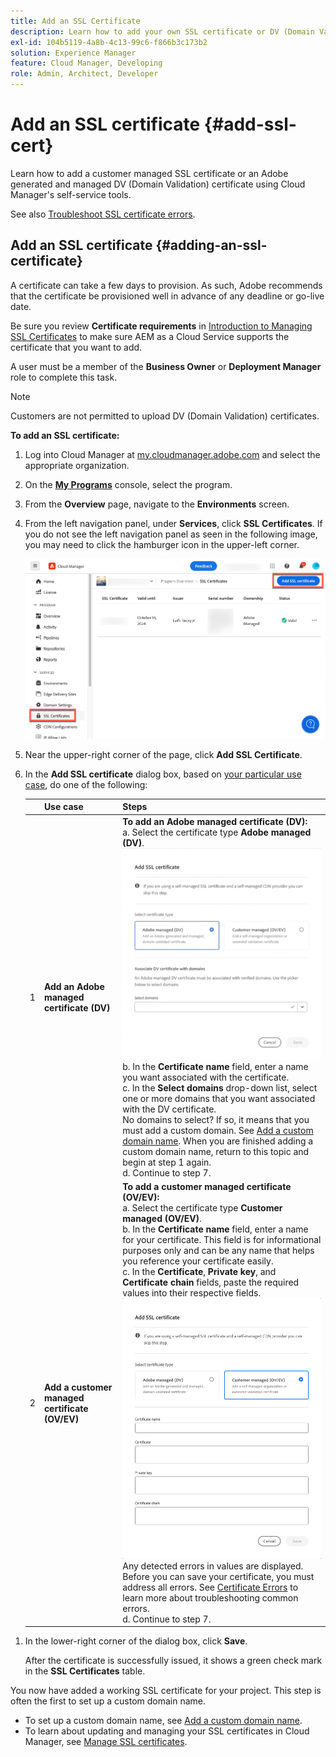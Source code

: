 ```yaml
---
title: Add an SSL Certificate
description: Learn how to add your own SSL certificate or DV (Domain Validation) certificate using Cloud Manager's self-service tools.
exl-id: 104b5119-4a8b-4c13-99c6-f866b3c173b2
solution: Experience Manager
feature: Cloud Manager, Developing
role: Admin, Architect, Developer
---
```


# Add an SSL certificate {#add-ssl-cert}

Learn how to add a customer managed SSL certificate or an Adobe generated and managed DV (Domain Validation) certificate using Cloud Manager's self-service tools.

See also [Troubleshoot SSL certificate errors](/help/implementing/cloud-manager/managing-ssl-certifications/troubleshoot-ssl-cert.md).

## Add an SSL certificate {#adding-an-ssl-certificate}

A certificate can take a few days to provision. As such, Adobe recommends that the certificate be provisioned well in advance of any deadline or go-live date.

Be sure you review **Certificate requirements** in [Introduction to Managing SSL Certificates](/help/implementing/cloud-manager/managing-ssl-certifications/introduction-to-ssl-certificates.md#requirements) to make sure AEM as a Cloud Service supports the certificate that you want to add.

A user must be a member of the **Business Owner** or **Deployment Manager** role to complete this task.

>[!NOTE]
>
>Customers are not permitted to upload DV (Domain Validation) certificates.

**To add an SSL certificate:**

1. Log into Cloud Manager at [my.cloudmanager.adobe.com](https://my.cloudmanager.adobe.com/) and select the appropriate organization. 

1. On the **[My Programs](/help/implementing/cloud-manager/navigation.md#my-programs)** console, select the program.

1. From the **Overview** page, navigate to the **Environments** screen.

1. From the left navigation panel, under **Services**, click **SSL Certificates**. If you do not see the left navigation panel as seen in the following image, you may need to click the hamburger icon in the upper-left corner.

   ![Adding an SSL certificate](/help/implementing/cloud-manager/assets/ssl/ssl-cert-add.png)

1. Near the upper-right corner of the page, click **Add SSL Certificate**.

1. In the **Add SSL certificate** dialog box, based on [your particular use case](/help/implementing/cloud-manager/managing-ssl-certifications/introduction-to-ssl-certificates.md), do one of the following:

    | | Use case | Steps |
    | --- | --- | --- |
    | 1 | **Add an Adobe managed certificate (DV)** | **To add an Adobe managed certificate (DV):**<br>a. Select the certificate type **Adobe managed (DV)**.<br>![Add a DV certificate](/help/implementing/cloud-manager/assets/ssl/add-dv-certificate.png)<br>b. In the **Certificate name** field, enter a name you want associated with the certificate.<br>c. In the **Select domains** drop-down list, select one or more domains that you want associated with the DV certificate.<br>No domains to select? If so, it means that you must add a custom domain. See [Add a custom domain name](/help/implementing/cloud-manager/custom-domain-names/add-custom-domain-name.md). When you are finished adding a custom domain name, return to this topic and begin at step 1 again.<br>d. Continue to step 7. |
    | 2 | **Add a customer managed certificate (OV/EV)** | **To add a customer managed certificate (OV/EV):**<br>a. Select the certificate type **Customer managed (OV/EV)**.<br>b. In the **Certificate name** field, enter a name for your certificate. This field is for informational purposes only and can be any name that helps you reference your certificate easily.<br>c. In the **Certificate**, **Private key**, and **Certificate chain** fields, paste the required values into their respective fields.<br>![Add SSL certificate dialog box](/help/implementing/cloud-manager/assets/ssl/ssl-cert-02.png)<br>Any detected errors in values are displayed. Before you can save your certificate, you must address all errors. See [Certificate Errors](#certificate-errors) to learn more about troubleshooting common errors.<br>d. Continue to step 7. | 

<!--
    **Add an SSL certificate:**
    1. Select the certificate type **Customer managed (OV/EV)**.
    1. In **Certificate name** field, enter a name for your certificate. This field is for informational purposes only and can be any name that helps you reference your certificate easily.
    1. In the **Certificate**, **Private key**, and **Certificate chain** fields, paste the required values into their respective fields.

        ![Add SSL certificate dialog box](/help/implementing/cloud-manager/assets/ssl/ssl-cert-02.png)
  
    Any detected errors in values are displayed. Before you can save your certificate, you must address all errors. See [Certificate errors](#certificate-errors) to learn more about troubleshooting common errors.

    **Add a DV certificate:**
    1. Select the certificate type **Adobe managed (DV)**.

        ![Adding a DC certificate](/help/implementing/cloud-manager/assets/ssl/add-dv-certificate.png)

    1. In the **Select domains** drop-down list, select one or more domains that you want associated with the DV certificate.

        No domains to select? If so, it means that you must add a custom domain. See [Add a custom domain](#add-custom-domain). When you are finished, resume the steps from the beginning again. -->

1. In the lower-right corner of the dialog box, click **Save**.

    After the certificate is successfully issued, it shows a green check mark in the **SSL Certificates** table.

You now have added a working SSL certificate for your project. This step is often the first to set up a custom domain name.

* To set up a custom domain name, see [Add a custom domain name](/help/implementing/cloud-manager/custom-domain-names/add-custom-domain-name.md).
* To learn about updating and managing your SSL certificates in Cloud Manager, see [Manage SSL certificates](/help/implementing/cloud-manager/managing-ssl-certifications/managing-certificates.md).

<!--
### Add a custom domain {#add-custom-domain}

Before you can add an Adobe generated and managed Domain Validated (DV) certificate, you must first add a custom domain. The process for doing so is nearly the same as detailed in [Introduction to custom domain names](/help/implementing/cloud-manager/custom-domain-names/introduction.md) and [Add a custom domain name](/help/implementing/cloud-manager/custom-domain-names/add-custom-domain-name.md). However, that functionality is now slightly expanded, as described below.

1. When adding a custom domain name, in the **Verify domain** dialog box, select an **Adobe managed certificate**.

    ![Choose Adobe-managed](assets/verify-domain-dialog.png)

1. In the **Verify domain** dialog box, add a CNAME verification record to your DNS.

    ![Add CNAME entry](assets/verify-domain-dialog-adobe-managed.png)

1. After the domain is created, click the ellipsis button in the list of domains and select **Verify** to verify the domain.

    ![Verify domain](assets/verify-domain.png) 

1. Resume the task [Add a DV certificate](#adding-an-ssl-certificate). -->


